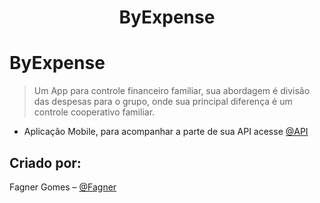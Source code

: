 <h1 align="center">
  ByExpense
</h1>

# ByExpense

> Um App para controle financeiro familiar, sua abordagem é divisão das despesas para o grupo, onde sua principal diferença é um controle cooperativo familiar.

- Aplicação Mobile, para acompanhar a parte de sua API acesse [@API](https://github.com/Fagneregomes/ByExpense-backend.git)

## Criado por:

Fagner Gomes – [@Fagner](https://www.linkedin.com/in/fagner-gomes-83187139/)
